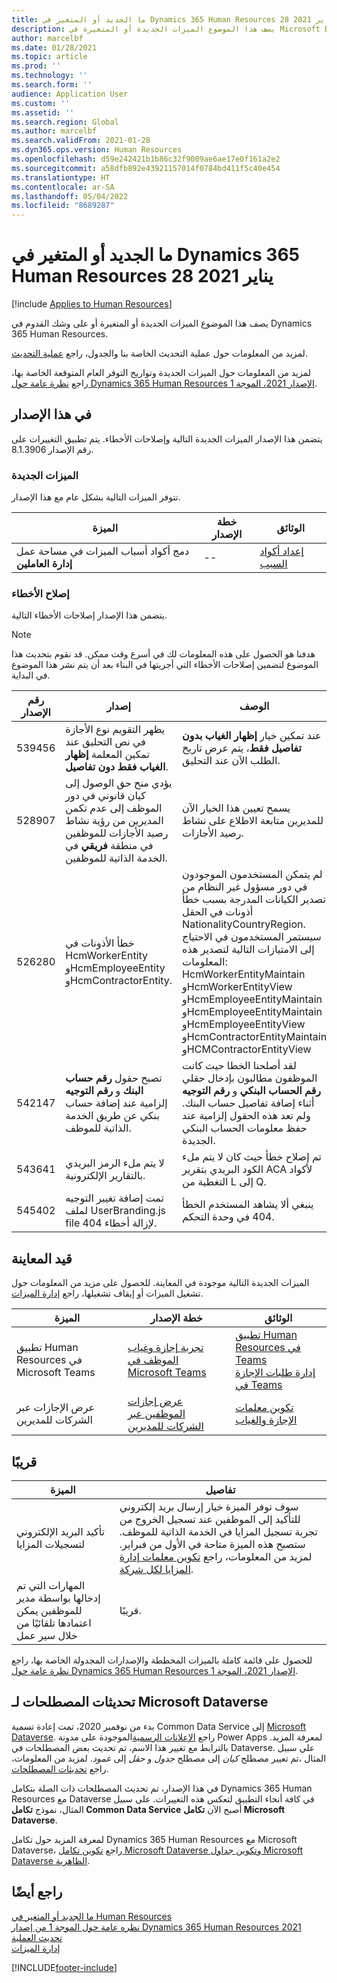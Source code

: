 ```yaml
---
title: ما الجديد أو المتغير في Dynamics 365 Human Resources 28 يناير 2021
description: يصف هذا الموضوع الميزات الجديدة أو المتغيرة في Microsoft Dynamics 365 Human Resources لإصدار 28 يناير 2021.
author: marcelbf
ms.date: 01/28/2021
ms.topic: article
ms.prod: ''
ms.technology: ''
ms.search.form: ''
audience: Application User
ms.custom: ''
ms.assetid: ''
ms.search.region: Global
ms.author: marcelbf
ms.search.validFrom: 2021-01-28
ms.dyn365.ops.version: Human Resources
ms.openlocfilehash: d59e242421b1b86c32f9009ae6ae17e0f161a2e2
ms.sourcegitcommit: a58dfb892e43921157014f0784bd411f5c40e454
ms.translationtype: HT
ms.contentlocale: ar-SA
ms.lasthandoff: 05/04/2022
ms.locfileid: "8689287"
---
```

# <a name="whats-new-or-changed-in-dynamics-365-human-resources-january-28-2021"></a>ما الجديد أو المتغير في Dynamics 365 Human Resources 28 يناير 2021

[!include [Applies to Human Resources](../includes/applies-to-hr.md)]

يصف هذا الموضوع الميزات الجديدة أو المتغيرة أو على وشك القدوم في Dynamics 365 Human Resources.

لمزيد من المعلومات حول عملية التحديث الخاصة بنا والجدول، راجع [عملية التحديث](hr-admin-setup-update-process.md).

لمزيد من المعلومات حول الميزات الجديدة وتواريخ التوفر العام المتوقعة الخاصة بها، راجع [نظرة عامة حول Dynamics 365 Human Resources الإصدار 2021، الموجة 1](/dynamics365-release-plan/2021wave1/human-resources/dynamics365-human-resources/).

## <a name="in-this-release"></a>في هذا الإصدار

يتضمن هذا الإصدار الميزات الجديدة التالية وإصلاحات الأخطاء. يتم تطبيق التغييرات على رقم الإصدار 8.1.3906.

### <a name="new-features"></a>الميزات الجديدة

تتوفر الميزات التالية بشكل عام مع هذا الإصدار.

| الميزة | خطة الإصدار | الوثائق |
| --- | --- | --- |
| دمج أكواد أسباب الميزات في مساحة عمل **إدارة العاملين** | -- | [إعداد أكواد السبب](hr-benefits-setup-reason-codes.md) |

### <a name="bug-fixes"></a>إصلاح الأخطاء

يتضمن هذا الإصدار إصلاحات الأخطاء التالية.

> [!NOTE]
> هدفنا هو الحصول على هذه المعلومات لك في أسرع وقت ممكن. قد نقوم بتحديث هذا الموضوع لتضمين إصلاحات الأخطاء التي أجريتها في البناء بعد أن يتم نشر هذا الموضوع في البداية.


| رقم الإصدار | إصدار |  الوصف |
| --- | --- | --- |
| 539456 | يظهر التقويم نوع الأجازة في نص التحليق عند تمكين المعلمة **إظهار الغياب فقط دون تفاصيل**. | عند تمكين خيار **إظهار الغياب بدون تفاصيل فقط**، يتم عرض تاريخ الطلب الآن عند التحليق. |
| 528907 | يؤدي منح حق الوصول إلى كيان قانوني في دور الموظف إلى عدم تكمن المديرين من رؤية نشاط رصيد الأجازات للموظفين في منطقة **فريقي** في الخدمة الذاتية للموظفين. |يسمح تعيين هذا الخيار الآن للمديرين متابعة الاطلاع على نشاط رصيد الأجازات. |
| 526280 | خطأ الأذونات في HcmWorkerEntity وHcmEmployeeEntity وHcmContractorEntity. | لم يتمكن المستخدمون الموجودون في دور مسؤول غير النظام من تصدير الكيانات المدرجة بسبب خطأ أذونات في الحقل NationalityCountryRegion. سيستمر المستخدمون في الاحتياج إلى الامتيازات التالية لتصدير هذه المعلومات: HcmWorkerEntityMaintain وHcmWorkerEntityView وHcmEmployeeEntityMaintain وHcmEmployeeEntityMaintain وHcmEmployeeEntityView وHcmContractorEntityMaintain وHCMContractorEntityView |
| 542147 | تصبح حقول **رقم حساب البنك** و **رقم التوجيه** إلزامية عند إضافة حساب بنكي عن طريق الخدمة الذاتية للموظف. | لقد أصلحنا الخطا حيث كانت الموظفون مطالبون بإدخال حقلي **رقم الحساب البنكي** و **رقم التوجيه** أثناء إضافة تفاصيل حساب البنك. ولم تعد هذه الحقول إلزامية عند حفظ معلومات الحساب البنكي الجديدة. |
| 543641 | لا يتم ملء الرمز البريدي بالتقارير الإلكترونية. | تم إصلاح خطأ حيث كان لا يتم ملء الكود البريدي بتقرير ACA لأكواد التغطية من L إلى Q. |
| 545402 | تمت إضافة تغيير التوجيه لملف UserBranding.js file لإزالة أخطاء 404. | ينبغي ألا يشاهد المستخدم الخطأ 404 في وحدة التحكم. |

## <a name="in-preview"></a>قيد المعاينة   

الميزات الجديدة التالية موجودة في المعاينة. للحصول على مزيد من المعلومات حول تشغيل الميزات أو إيقاف تشغيلها، راجع [إدارة الميزات](hr-admin-manage-features.md).

| الميزة | خطة الإصدار | الوثائق |
| --- | --- | --- |
| تطبيق Human Resources في Microsoft Teams | [تجربة إجازة وغياب الموظف في Microsoft Teams](/dynamics365-release-plan/2020wave1/dynamics365-human-resources/employee-leave-absence-experience-teams) | [تطبيق Human Resources في Teams](./hr-admin-teams-leave-app.md)<br>[إدارة طلبات الإجازة في Teams](hr-teams-leave-app.md) |
| عرض الإجازات عبر الشركات للمديرين | [عرض إجازات الموظفين عبر الشركات للمديرين](/dynamics365-release-plan/2020wave2/human-resources/dynamics365-human-resources/cross-company-view-employee-leave-managers) | [تكوين معلمات الإجازة والغياب](./hr-leave-and-absence-parameters.md) |

## <a name="coming-soon"></a>قريبًا

| الميزة | تفاصيل |
| --- | --- |
| تأكيد البريد الإلكتروني لتسجيلات المزايا | سوف توفر الميزة خيار إرسال بريد إلكتروني للتأكيد إلى الموظفين عند تسجيل الخروج من تجربة تسجيل المزايا في الخدمة الذاتية للموظف. ستصبح هذه الميزة متاحة في الأول من فبراير. لمزيد من المعلومات، راجع [تكوين معلمات إدارة المزايا لكل شركة](hr-benefits-setup-parameters-per-company.md). |
| المهارات التي تم إدخالها بواسطة مدير للموظفين يمكن اعتمادها تلقائيًا من خلال سير عمل | قريبًا. |

للحصول على قائمة كاملة بالميزات المخططة والإصدارات المجدولة الخاصة بها، راجع [نظرة عامة حول Dynamics 365 Human Resources الإصدار 2021، الموجة 1](/dynamics365-release-plan/2021wave1/human-resources/dynamics365-human-resources/).

## <a name="terminology-updates-for-microsoft-dataverse"></a>تحديثات المصطلحات لـ Microsoft Dataverse

بدء من نوفمبر 2020، تمت إعادة تسمية Common Data Service إلى [Microsoft Dataverse](/powerapps/maker/data-platform/data-platform-intro). راجع [الإعلانات الرسمية](https://powerapps.microsoft.com/blog/reshape-the-future-of-work-with-microsoft-dataverse-for-teams-now-generally-available/)الموجودة على مدونة Power Apps لمعرفة المزيد. بالترابط مع تغيير هذا الاسم، تم تحديث بعض المصطلحات في Dataverse. علي سبيل المثال ،تم تعيير مصطلح *كيان* إلى مصطلح *جدول* و *حقل* إلى *عمود*. لمزيد من المعلومات، راجع [تحديثات المصطلحات](/powerapps/maker/data-platform/data-platform-intro#terminology-updates).

في هذا الإصدار، تم تحديث المصطلحات ذات الصلة بتكامل Dynamics 365 Human Resources مع Dataverse في كافة أنحاء التطبيق لتعكس هذه التغييرات. على سبيل المثال، نموذج **تكامل Common Data Service** أصبح الآن **تكامل Microsoft Dataverse**.

لمعرفة المزيد حول تكامل Dynamics 365 Human Resources مع Microsoft Dataverse، راجع [تكوين تكامل Microsoft Dataverse ](./hr-admin-integration-common-data-service.md) و[تكوين جداول Microsoft Dataverse الظاهرية](./hr-admin-integration-common-data-service-virtual-entities.md).

## <a name="see-also"></a>راجع أيضًا

[ما الجديد أو المتغير في Human Resources](hr-admin-whats-new.md)</br>
[نظره عامة حول الموجة 1 من إصدار Dynamics 365 Human Resources  2021](/dynamics365-release-plan/2021wave1/human-resources/dynamics365-human-resources/)</br>
[تحديث العملية](hr-admin-setup-update-process.md)</br>
[إدارة الميزات](hr-admin-manage-features.md)


[!INCLUDE[footer-include](../includes/footer-banner.md)]